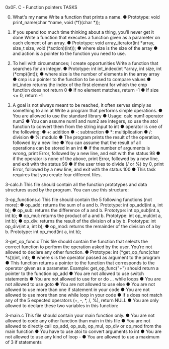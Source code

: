 0x0F. C - Function pointers
TASKS


0. What's my name
Write a function that prints a name.
●	Prototype: void print_name(char *name, void (*f)(char *));

1. If you spend too much time thinking about a thing, you'll never get it done
Write a function that executes a function given as a parameter on each element of an array.
●	Prototype: void array_iterator(int *array, size_t size, void (*action)(int));
●	where size is the size of the array 
●	and action is a pointer to the function you need to use.

2. To hell with circumstances; I create opportunities
Write a function that searches for an integer.
●	Prototype: int int_index(int *array, int size, int (*cmp)(int));
●	where size is the number of elements in the array array
●	cmp is a pointer to the function to be used to compare values
●	int_index returns the index of the first element for which the cmp function does not return 0
●	If no element matches, return -1
●	If size <= 0, return -1

3. A goal is not always meant to be reached, it often serves simply as something to aim at
Write a program that performs simple operations.
●	You are allowed to use the standard library
●	Usage: calc num1 operator num2
●	You can assume num1 and num2 are integers, so use the atoi function to convert them from the string input to int
●	operator is one of the following:
●	+: addition
●	-: subtraction
●	*: multiplication
●	/: division
●	%: modulo
●	The program prints the result of the operation, followed by a new line
●	You can assume that the result of all operations can be stored in an int
●	if the number of arguments is wrong, print Error, followed by a new line, and exit with the status 98
●	if the operator is none of the above, print Error, followed by a new line, and exit with the status 99
●	if the user tries to divide (/ or %) by 0, print Error, followed by a new line, and exit with the status 100
●	This task requires that you create four different files.

3-calc.h
This file should contain all the function prototypes and data structures used by the program. You can use this structure:

3-op_functions.c
This file should contain the 5 following functions (not more):
●	op_add: returns the sum of a and b. Prototype: int op_add(int a, int b);
●	op_sub: returns the difference of a and b. Prototype: int op_sub(int a, int b);
●	op_mul: returns the product of a and b. Prototype: int op_mul(int a, int b);
●	op_div: returns the result of the division of a by b. Prototype: int op_div(int a, int b);
●	op_mod: returns the remainder of the division of a by b. Prototype: int op_mod(int a, int b);

3-get_op_func.c
This file should contain the function that selects the correct function to perform the operation asked by the user. You’re not allowed to declare any other function.
●	Prototype: int (*get_op_func(char *s))(int, int);
●	where s is the operator passed as argument to the program
●	This function returns a pointer to the function that corresponds to the operator given as a parameter. Example: get_op_func("+") should return a pointer to the function op_add
●	You are not allowed to use switch statements
●	You are not allowed to use for or do ... while loops
●	You are not allowed to use goto
●	You are not allowed to use else
●	You are not allowed to use more than one if statement in your code
●	You are not allowed to use more than one while loop in your code
●	If s does not match any of the 5 expected operators (+, -, *, /, %), return NULL
●	You are only allowed to declare these two variables in this function:

3-main.c
This file should contain your main function only.
●	You are not allowed to code any other function than main in this file
●	You are not allowed to directly call op_add, op_sub, op_mul, op_div or op_mod from the main function
●	You have to use atoi to convert arguments to int
●	You are not allowed to use any kind of loop -
●	You are allowed to use a maximum of 3 if statements
